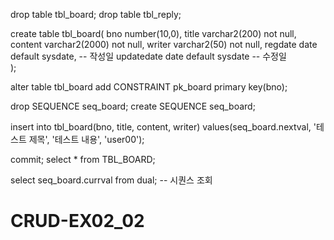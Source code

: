 drop table tbl_board;
drop table tbl_reply;

create table tbl_board(
    bno number(10,0),
    title varchar2(200) not null,
    content varchar2(2000) not null,
    writer varchar2(50) not null,
    regdate date default sysdate,  -- 작성일
    updatedate date default sysdate -- 수정일    
);

alter table tbl_board add CONSTRAINT pk_board primary key(bno);

drop SEQUENCE seq_board;
create SEQUENCE seq_board;

insert into tbl_board(bno, title, content, writer)
values(seq_board.nextval, '테스트 제목', '테스트 내용', 'user00');

commit;
select * from TBL_BOARD;

select seq_board.currval from dual;  -- 시퀀스 조회
# CRUD-EX02_02
